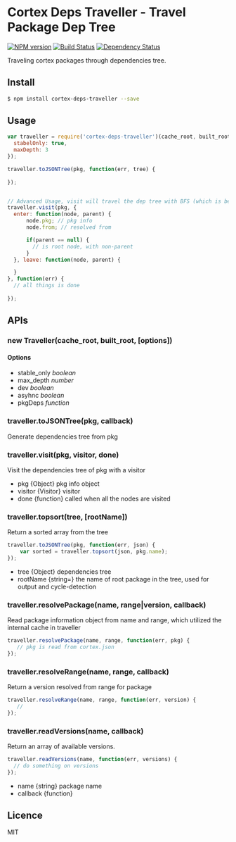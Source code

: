# Cortex Deps Traveller - Travel Package Dep Tree
 [![NPM version](https://badge.fury.io/js/cortex-deps-traveller.svg)](http://badge.fury.io/js/cortex-deps-traveller) [![Build Status](https://travis-ci.org/cortexjs/cortex-deps-traveller.svg?branch=master)](https://travis-ci.org/cortexjs/cortex-deps-traveller) [![Dependency Status](https://gemnasium.com/cortexjs/cortex-deps-traveller.svg)](https://gemnasium.com/cortexjs/cortex-deps-traveller)

Traveling cortex packages through dependencies tree.

## Install

```bash
$ npm install cortex-deps-traveller --save
```

## Usage

```js
var traveller = require('cortex-deps-traveller')(cache_root, built_root, {
  stabelOnly: true,
  maxDepth: 3
});

traveller.toJSONTree(pkg, function(err, tree) {
  
});


// Advanced Usage, visit will travel the dep tree with BFS (which is better for performance)
traveller.visit(pkg, {
  enter: function(node, parent) {
      node.pkg; // pkg info
      node.from; // resolved from

      if(parent == null) {
        // is root node, with non-parent
      }
  }, leave: function(node, parent) {

  }
}, function(err) {
  // all things is done
  
});
```

## APIs

### new Traveller(cache_root, built_root, [options])

#### Options

* stable_only  _boolean_
* max_depth    _number_
* dev          _boolean_
* asyhnc       _boolean_
* pkgDeps     _function_


### traveller.toJSONTree(pkg, callback)

Generate dependencies tree from pkg

### traveller.visit(pkg, visitor, done)

Visit the dependencies tree of pkg with a visitor

* pkg {Object} pkg info object
* visitor {Visitor} visitor
* done {function} called when all the nodes are visited

### traveller.topsort(tree, [rootName])

Return a sorted array from the tree

```javascript
traveller.toJSONTree(pkg, function(err, json) {
    var sorted = traveller.topsort(json, pkg.name);
});
```

* tree {Object} dependencies tree
* rootName {string=} the name of root package in the tree, used for output and cycle-detection

### traveller.resolvePackage(name, range|version, callback)

Read package information object from name and range, which utilized the internal cache in traveller

```javascript
traveller.resolvePackage(name, range, function(err, pkg) {
   // pkg is read from cortex.json
});
```


### traveller.resolveRange(name, range, callback)

Return a version resolved from range for package

```javascript
traveller.resolveRange(name, range, function(err, version) {
   // 
});
```

### traveller.readVersions(name, callback)

Return an array of available versions.

```javascript
traveller.readVersions(name, function(err, versions) {
  // do something on versions
});
```

* name {string} package name
* callback {function}




## Licence

MIT
<!-- do not want to make nodeinit to complicated, you can edit this whenever you want. -->
